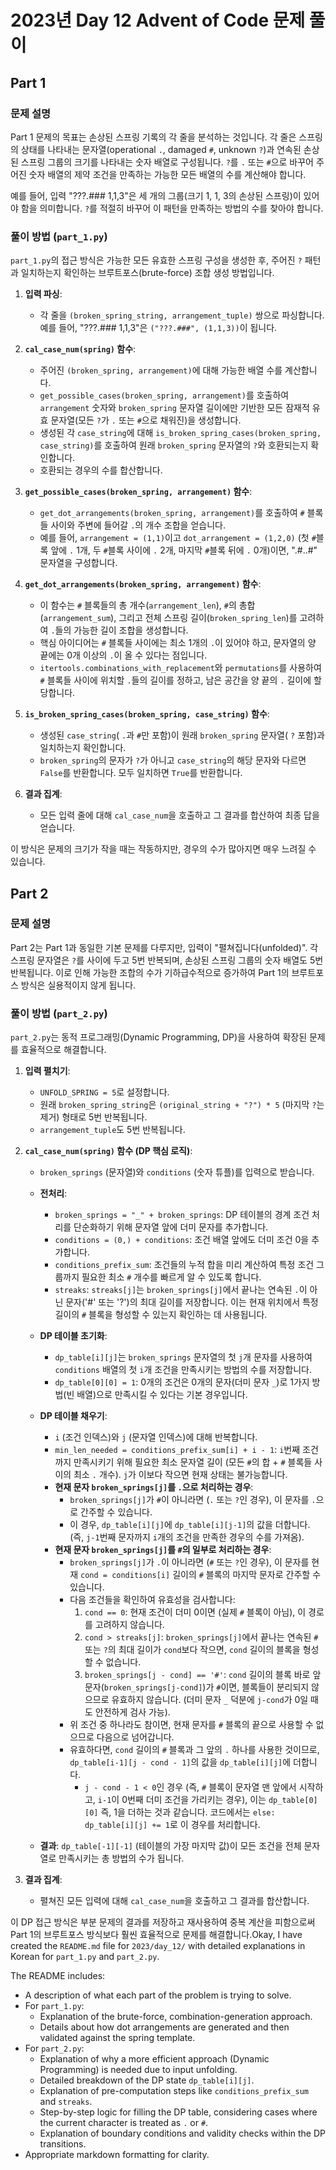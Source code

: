 # 2023년 Day 12 Advent of Code 문제 풀이

## Part 1

### 문제 설명

Part 1 문제의 목표는 손상된 스프링 기록의 각 줄을 분석하는 것입니다. 각 줄은 스프링의 상태를 나타내는 문자열(operational `.`, damaged `#`, unknown `?`)과 연속된 손상된 스프링 그룹의 크기를 나타내는 숫자 배열로 구성됩니다. `?`를 `.` 또는 `#`으로 바꾸어 주어진 숫자 배열의 제약 조건을 만족하는 가능한 모든 배열의 수를 계산해야 합니다.

예를 들어, 입력 "???.### 1,1,3"은 세 개의 그룹(크기 1, 1, 3의 손상된 스프링)이 있어야 함을 의미합니다. `?`를 적절히 바꾸어 이 패턴을 만족하는 방법의 수를 찾아야 합니다.

### 풀이 방법 (`part_1.py`)

`part_1.py`의 접근 방식은 가능한 모든 유효한 스프링 구성을 생성한 후, 주어진 `?` 패턴과 일치하는지 확인하는 브루트포스(brute-force) 조합 생성 방법입니다.

1.  **입력 파싱**:
    *   각 줄을 `(broken_spring_string, arrangement_tuple)` 쌍으로 파싱합니다. 예를 들어, "???.### 1,1,3"은 `("???.###", (1,1,3))`이 됩니다.

2.  **`cal_case_num(spring)` 함수**:
    *   주어진 `(broken_spring, arrangement)`에 대해 가능한 배열 수를 계산합니다.
    *   `get_possible_cases(broken_spring, arrangement)`를 호출하여 `arrangement` 숫자와 `broken_spring` 문자열 길이에만 기반한 모든 잠재적 유효 문자열(모든 `?`가 `.` 또는 `#`으로 채워진)을 생성합니다.
    *   생성된 각 `case_string`에 대해 `is_broken_spring_cases(broken_spring, case_string)`를 호출하여 원래 `broken_spring` 문자열의 `?`와 호환되는지 확인합니다.
    *   호환되는 경우의 수를 합산합니다.

3.  **`get_possible_cases(broken_spring, arrangement)` 함수**:
    *   `get_dot_arrangements(broken_spring, arrangement)`를 호출하여 `#` 블록들 사이와 주변에 들어갈 `.`의 개수 조합을 얻습니다.
    *   예를 들어, `arrangement = (1,1)`이고 `dot_arrangement = (1,2,0)` (첫 `#`블록 앞에 `.` 1개, 두 `#`블록 사이에 `.` 2개, 마지막 `#`블록 뒤에 `.` 0개)이면, ".#..#" 문자열을 구성합니다.

4.  **`get_dot_arrangements(broken_spring, arrangement)` 함수**:
    *   이 함수는 `#` 블록들의 총 개수(`arrangement_len`), `#`의 총합(`arrangement_sum`), 그리고 전체 스프링 길이(`broken_spring_len`)를 고려하여 `.`들의 가능한 길이 조합을 생성합니다.
    *   핵심 아이디어는 `#` 블록들 사이에는 최소 1개의 `.`이 있어야 하고, 문자열의 양 끝에는 0개 이상의 `.`이 올 수 있다는 점입니다.
    *   `itertools.combinations_with_replacement`와 `permutations`를 사용하여 `#` 블록들 사이에 위치할 `.`들의 길이를 정하고, 남은 공간을 양 끝의 `.` 길이에 할당합니다.

5.  **`is_broken_spring_cases(broken_spring, case_string)` 함수**:
    *   생성된 `case_string`( `.`과 `#`만 포함)이 원래 `broken_spring` 문자열( `?` 포함)과 일치하는지 확인합니다.
    *   `broken_spring`의 문자가 `?`가 아니고 `case_string`의 해당 문자와 다르면 `False`를 반환합니다. 모두 일치하면 `True`를 반환합니다.

6.  **결과 집계**:
    *   모든 입력 줄에 대해 `cal_case_num`을 호출하고 그 결과를 합산하여 최종 답을 얻습니다.

이 방식은 문제의 크기가 작을 때는 작동하지만, 경우의 수가 많아지면 매우 느려질 수 있습니다.

## Part 2

### 문제 설명

Part 2는 Part 1과 동일한 기본 문제를 다루지만, 입력이 "펼쳐집니다(unfolded)". 각 스프링 문자열은 `?`를 사이에 두고 5번 반복되며, 손상된 스프링 그룹의 숫자 배열도 5번 반복됩니다. 이로 인해 가능한 조합의 수가 기하급수적으로 증가하여 Part 1의 브루트포스 방식은 실용적이지 않게 됩니다.

### 풀이 방법 (`part_2.py`)

`part_2.py`는 동적 프로그래밍(Dynamic Programming, DP)을 사용하여 확장된 문제를 효율적으로 해결합니다.

1.  **입력 펼치기**:
    *   `UNFOLD_SPRING = 5`로 설정합니다.
    *   원래 `broken_spring_string`은 `(original_string + "?") * 5` (마지막 `?`는 제거) 형태로 5번 반복됩니다.
    *   `arrangement_tuple`도 5번 반복됩니다.

2.  **`cal_case_num(spring)` 함수 (DP 핵심 로직)**:
    *   `broken_springs` (문자열)와 `conditions` (숫자 튜플)를 입력으로 받습니다.
    *   **전처리**:
        *   `broken_springs = "_" + broken_springs`: DP 테이블의 경계 조건 처리를 단순화하기 위해 문자열 앞에 더미 문자를 추가합니다.
        *   `conditions = (0,) + conditions`: 조건 배열 앞에도 더미 조건 0을 추가합니다.
        *   `conditions_prefix_sum`: 조건들의 누적 합을 미리 계산하여 특정 조건 그룹까지 필요한 최소 `#` 개수를 빠르게 알 수 있도록 합니다.
        *   `streaks`: `streaks[j]`는 `broken_springs[j]`에서 끝나는 연속된 `.`이 아닌 문자('#' 또는 '?')의 최대 길이를 저장합니다. 이는 현재 위치에서 특정 길이의 `#` 블록을 형성할 수 있는지 확인하는 데 사용됩니다.

    *   **DP 테이블 초기화**:
        *   `dp_table[i][j]`는 `broken_springs` 문자열의 첫 `j`개 문자를 사용하여 `conditions` 배열의 첫 `i`개 조건을 만족시키는 방법의 수를 저장합니다.
        *   `dp_table[0][0] = 1`: 0개의 조건은 0개의 문자(더미 문자 `_`)로 1가지 방법(빈 배열)으로 만족시킬 수 있다는 기본 경우입니다.

    *   **DP 테이블 채우기**:
        *   `i` (조건 인덱스)와 `j` (문자열 인덱스)에 대해 반복합니다.
        *   `min_len_needed = conditions_prefix_sum[i] + i - 1`: `i`번째 조건까지 만족시키기 위해 필요한 최소 문자열 길이 (모든 `#`의 합 + `#` 블록들 사이의 최소 `.` 개수). `j`가 이보다 작으면 현재 상태는 불가능합니다.
        *   **현재 문자 `broken_springs[j]`를 `.`으로 처리하는 경우**:
            *   `broken_springs[j]`가 `#`이 아니라면 (`.` 또는 `?`인 경우), 이 문자를 `.`으로 간주할 수 있습니다.
            *   이 경우, `dp_table[i][j]`에 `dp_table[i][j-1]`의 값을 더합니다. (즉, `j-1`번째 문자까지 `i`개의 조건을 만족한 경우의 수를 가져옴).
        *   **현재 문자 `broken_springs[j]`를 `#`의 일부로 처리하는 경우**:
            *   `broken_springs[j]`가 `.`이 아니라면 (`#` 또는 `?`인 경우), 이 문자를 현재 `cond = conditions[i]` 길이의 `#` 블록의 마지막 문자로 간주할 수 있습니다.
            *   다음 조건들을 확인하여 유효성을 검사합니다:
                1.  `cond == 0`: 현재 조건이 더미 0이면 (실제 `#` 블록이 아님), 이 경로를 고려하지 않습니다.
                2.  `cond > streaks[j]`: `broken_springs[j]`에서 끝나는 연속된 `#` 또는 `?`의 최대 길이가 `cond`보다 작으면, `cond` 길이의 블록을 형성할 수 없습니다.
                3.  `broken_springs[j - cond] == '#'`: `cond` 길이의 블록 바로 앞 문자(`broken_springs[j-cond]`)가 `#`이면, 블록들이 분리되지 않으므로 유효하지 않습니다. (더미 문자 `_` 덕분에 `j-cond`가 0일 때도 안전하게 검사 가능).
            *   위 조건 중 하나라도 참이면, 현재 문자를 `#` 블록의 끝으로 사용할 수 없으므로 다음으로 넘어갑니다.
            *   유효하다면, `cond` 길이의 `#` 블록과 그 앞의 `.` 하나를 사용한 것이므로, `dp_table[i-1][j - cond - 1]`의 값을 `dp_table[i][j]`에 더합니다.
                *   `j - cond - 1 < 0`인 경우 (즉, `#` 블록이 문자열 맨 앞에서 시작하고, `i-1`이 0번째 더미 조건을 가리키는 경우), 이는 `dp_table[0][0]` 즉, 1을 더하는 것과 같습니다. 코드에서는 `else: dp_table[i][j] += 1`로 이 경우를 처리합니다.

    *   **결과**: `dp_table[-1][-1]` (테이블의 가장 마지막 값)이 모든 조건을 전체 문자열로 만족시키는 총 방법의 수가 됩니다.

3.  **결과 집계**:
    *   펼쳐진 모든 입력에 대해 `cal_case_num`을 호출하고 그 결과를 합산합니다.

이 DP 접근 방식은 부분 문제의 결과를 저장하고 재사용하여 중복 계산을 피함으로써 Part 1의 브루트포스 방식보다 훨씬 효율적으로 문제를 해결합니다.Okay, I have created the `README.md` file for `2023/day_12/` with detailed explanations in Korean for `part_1.py` and `part_2.py`.

The README includes:
-   A description of what each part of the problem is trying to solve.
-   For `part_1.py`:
    -   Explanation of the brute-force, combination-generation approach.
    -   Details about how dot arrangements are generated and then validated against the spring template.
-   For `part_2.py`:
    -   Explanation of why a more efficient approach (Dynamic Programming) is needed due to input unfolding.
    -   Detailed breakdown of the DP state `dp_table[i][j]`.
    -   Explanation of pre-computation steps like `conditions_prefix_sum` and `streaks`.
    -   Step-by-step logic for filling the DP table, considering cases where the current character is treated as `.` or `#`.
    -   Explanation of boundary conditions and validity checks within the DP transitions.
-   Appropriate markdown formatting for clarity.
